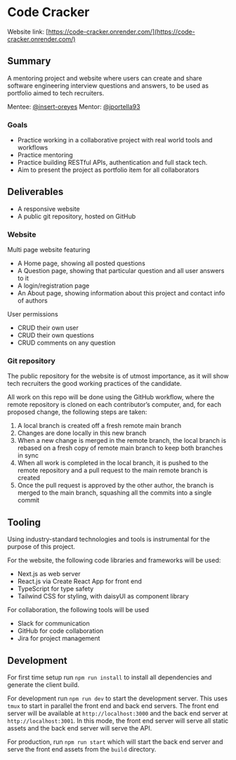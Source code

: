 # Code Cracker

Website link: [https://code-cracker.onrender.com/](https://code-cracker.onrender.com/)

## Summary

A mentoring project and website where users can create and share software engineering interview questions and answers, to be used as portfolio aimed to tech recruiters.

Mentee: [@insert-oreyes](https://github.com/insert-oreyes)
Mentor: [@jportella93](https://github.com/jportella93)

### Goals

- Practice working in a collaborative project with real world tools and workflows
- Practice mentoring
- Practice building RESTful APIs, authentication and full stack tech.
- Aim to present the project as portfolio item for all collaborators

## Deliverables

- A responsive website
- A public git repository, hosted on GitHub

### Website

Multi page website featuring

- A Home page, showing all posted questions
- A Question page, showing that particular question and all user answers to it
- A login/registration page
- An About page, showing information about this project and contact info of authors

User permissions

- CRUD their own user
- CRUD their own questions
- CRUD comments on any question

### Git repository

The public repository for the website is of utmost importance, as it will show tech recruiters the good working practices of the candidate.

All work on this repo will be done using the GitHub workflow, where the remote repository is cloned on each contributor’s computer, and, for each proposed change, the following steps are taken:

1. A local branch is created off a fresh remote main branch
1. Changes are done locally in this new branch
1. When a new change is merged in the remote branch, the local branch is rebased on a fresh copy of remote main branch to keep both branches in sync
1. When all work is completed in the local branch, it is pushed to the remote repository and a pull request to the main remote branch is created
1. Once the pull request is approved by the other author, the branch is merged to the main branch, squashing all the commits into a single commit

## Tooling

Using industry-standard technologies and tools is instrumental for the purpose of this project.

For the website, the following code libraries and frameworks will be used:

- Next.js as web server
- React.js via Create React App for front end
- TypeScript for type safety
- Tailwind CSS for styling, with daisyUI as component library

For collaboration, the following tools will be used

- Slack for communication
- GitHub for code collaboration
- Jira for project management

## Development

For first time setup run `npm run install` to install all dependencies and generate the client build.

For development run `npm run dev` to start the development server. This uses `tmux` to start in parallel the front end and back end servers. The front end server will be available at `http://localhost:3000` and the back end server at `http://localhost:3001`. In this mode, the front end server will serve all static assets and the back end server will serve the API.

For production, run `npm run start` which will start the back end server and serve the front end assets from the `build` directory.
